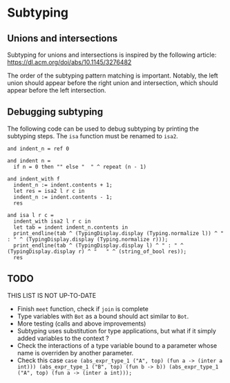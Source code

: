 # Subtyping

## Unions and intersections

Subtyping for unions and intersections is inspired by the following article:
https://dl.acm.org/doi/abs/10.1145/3276482

The order of the subtyping pattern matching is important. Notably, the left union should appear before the right union and intersection, which should appear before the left intersection.

## Debugging subtyping

The following code can be used to debug subtyping by printing the subtyping steps. The `isa` function must be renamed to `isa2`.

```
and indent_n = ref 0

and indent n =
  if n = 0 then "" else "  " ^ repeat (n - 1)

and indent_with f
  indent_n := indent.contents + 1;
  let res = isa2 l r c in
  indent_n := indent.contents - 1;
  res

and isa l r c =
  indent_with isa2 l r c in
  let tab = indent indent_n.contents in
  print_endline(tab ^ (TypingDisplay.display (Typing.normalize l)) ^ " : " ^ (TypingDisplay.display (Typing.normalize r)));
  print_endline(tab ^ (TypingDisplay.display l) ^ " : " ^ (TypingDisplay.display r) ^ "   " ^ (string_of_bool res));
  res
```

## TODO

THIS LIST IS NOT UP-TO-DATE
- Finish `meet` function, check if `join` is complete
- Type variables with `Bot` as a bound should act similar to `Bot`.
- More testing (calls and above improvements)
- Subtyping uses substitution for type applications, but what if it simply added variables to the context ?
- Check the interactions of a type variable bound to a parameter whose name is overriden by another parameter.
- Check this case `case (abs_expr_type_1 ("A", top) (fun a -> (inter a int))) (abs_expr_type_1 ("B", top) (fun b -> b)) (abs_expr_type_1 ("A", top) (fun a -> (inter a int)));`
